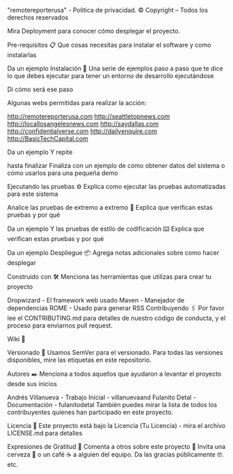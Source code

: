 "remotereporterusa" - Politica de privacidad. © Copyright – Todos los derechos reservados

Mira Deployment para conocer cómo desplegar el proyecto.

Pre-requisitos 📋 Que cosas necesitas para instalar el software y como instalarlas

Da un ejemplo Instalación 🔧 Una serie de ejemplos paso a paso que te dice lo que debes ejecutar para tener un entorno de desarrollo ejecutándose

Di cómo será ese paso

Algunas webs permitidas para realizar la acción:

http://remotereporterusa.com http://seattletopnews.com http://locallosangelesnews.com http://saydallas.com http://confidentialverse.com http://dailyenquire.com http://BasicTechCapital.com

Da un ejemplo Y repite

hasta finalizar Finaliza con un ejemplo de cómo obtener datos del sistema o cómo usarlos para una pequeña demo

Ejecutando las pruebas ⚙️ Explica como ejecutar las pruebas automatizadas para este sistema

Analice las pruebas de extremo a extremo 🔩 Explica que verifican estas pruebas y por qué

Da un ejemplo Y las pruebas de estilo de codificación ⌨️ Explica que verifican estas pruebas y por qué

Da un ejemplo Despliegue 📦 Agrega notas adicionales sobre como hacer desplegar

Construido con 🛠️ Menciona las herramientas que utilizas para crear tu proyecto

Dropwizard - El framework web usado Maven - Manejador de dependencias ROME - Usado para generar RSS Contribuyendo 🖇️ Por favor lee el CONTRIBUTING.md para detalles de nuestro código de conducta, y el proceso para enviarnos pull request.

Wiki 📖

Versionado 📌 Usamos SemVer para el versionado. Para todas las versiones disponibles, mire las etiquetas en este repositorio.

Autores ✒️ Menciona a todos aquellos que ayudaron a levantar el proyecto desde sus inicios

Andrés Villanueva - Trabajo Inicial - villanuevaand Fulanito Detal - Documentación - fulanitodetal También puedes mirar la lista de todos los contribuyentes quíenes han participado en este proyecto.

Licencia 📄 Este proyecto está bajo la Licencia (Tu Licencia) - mira el archivo LICENSE.md para detalles

Expresiones de Gratitud 🎁 Comenta a otros sobre este proyecto 📢 Invita una cerveza 🍺 o un café ☕ a alguien del equipo. Da las gracias públicamente 🤓. etc.
